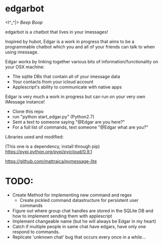 # edgarbot
&lt;I^_^|> *Beep Boop*

edgarbot is a chatbot that lives in your imessages!

Inspired by hubot, Edgar is a work in progress that aims to be a programmable chatbot which you and all of your friends can talk to when using imessage.

Edgar works by linking together various bits of information/functionality on your OSX machine:

- The sqlite DBs that contain all of your imessage data
- Your contacts from your icloud account
- Applescript's ability to communicate with native apps

Edgar is very much a work in progress but can run on your very own iMessage instance!
- Clone this repo
- run "python start_edgar.py" (Python2.7)
- Sent a text to someone saying "@Edgar are you here?"
- For a full list of commands, text someone "@Edgar what are you?"

Libraries used and modified:

(This one is a dependency, install through pip)
https://pypi.python.org/pypi/pyicloud/0.9.1

https://github.com/mattrajca/pymessage-lite

# TODO:

- Create Method for implementing new command and regex
  - Create pickled command datastructure for persistent user commands
- Figure out where group chat handles are stored in the SQLite DB and how to implement sending them with applescript
- Implement changeable name (but he will always be Edgar in my heart)
- Catch if multiple people in same chat have edgars, have only one respond to commands.
- Replicate 'unknown chat' bug that occurs every once in a while...
